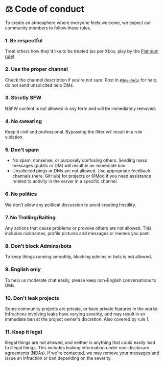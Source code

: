 # ⚖️ Code of conduct

To create an atmosphere where everyone feels welcome, we expect our community members to follow these rules.  

### 1. **Be respectful**
Treat others how they'd like to be treated (as per Xbox, play by the [Platinum rule](https://support.xbox.com/en-US/help/friends-social-activity/share-socialize/platinum-rule)).

### 2. **Use the proper channel**
Check the channel description if you're not sure. Post in [`#dev-help`](https://discord.com/channels/372137812037730304/1053022580266770466) for help, do not send unsolicited help DMs.

### 3. **Strictly SFW**
NSFW content is not allowed in any form and will be immediately removed.

### 4. **No swearing**
Keep it civil and professional. Bypassing the filter will result in a rule violation.

### 5. **Don't spam**
- No spam, nonsense, or purposely confusing others. Sending mass messages (public or DM) will result in an immediate ban.
- Unsolicited pings or DMs are not allowed. Use appropriate feedback channels (here, GitHub) for projects or @Mod if you need assistance related to activity in the server in a specific channel.

### 6. **No politics**
We don't allow any political discussion to avoid creating hostility.

### 7. **No Trolling/Baiting**
Any actions that cause problems or provoke others are not allowed. This includes nicknames, profile pictures and messages or memes you post.

### 8. **Don't block Admins/bots**
 To keep things running smoothly, blocking admins or bots is not allowed.

### 9. **English only**
To help us moderate chat easily, please keep non-English conversations to DMs.

### 10. **Don't leak projects**
Some community projects are private, or have private features in the works. Infractions involving leaks have varying severity, and may result in an immediate ban at the project owner's discretion. Also covered by rule 1.

### 11. **Keep it legal**
Illegal things are not allowed, and neither is anything that could easily lead to illegal things. This includes leaking information under non-disclosure agreements (NDAs). If we're contacted, we may remove your messages and issue an infraction or ban depending on the severity.